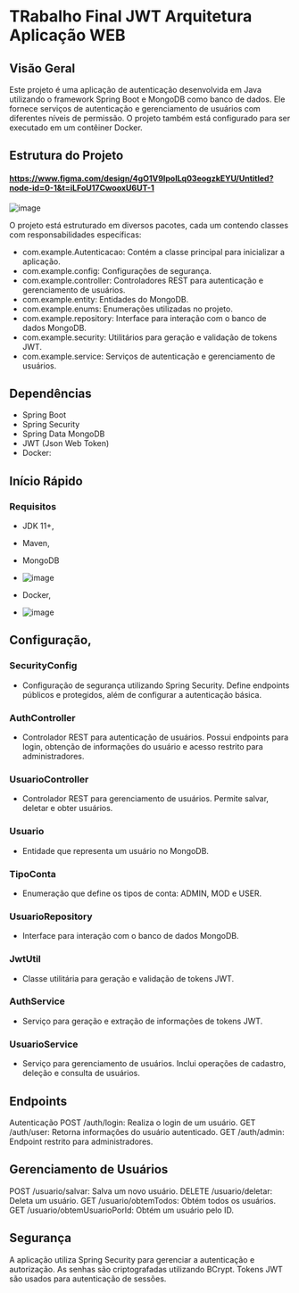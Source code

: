 # TRabalho Final JWT Arquitetura Aplicação WEB
## Visão Geral
Este projeto é uma aplicação de autenticação desenvolvida em Java utilizando o framework Spring Boot e MongoDB como banco de dados. Ele fornece serviços de autenticação e gerenciamento de usuários com diferentes níveis de permissão. O projeto também está configurado para ser executado em um contêiner Docker.

## Estrutura do Projeto
#### https://www.figma.com/design/4gO1V9IpolLq03eogzkEYU/Untitled?node-id=0-1&t=iLFoU17CwooxU6UT-1
![image](https://github.com/mauriciosadala/Trabalho-Arquitetura-Web-JWT/assets/125416578/15cdb105-785b-41a2-b2c4-1ecc993d25d4)

O projeto está estruturado em diversos pacotes, cada um contendo classes com responsabilidades específicas:

- com.example.Autenticacao: Contém a classe principal para inicializar a aplicação.
- com.example.config: Configurações de segurança.
- com.example.controller: Controladores REST para autenticação e gerenciamento de usuários.
- com.example.entity: Entidades do MongoDB.
- com.example.enums: Enumerações utilizadas no projeto.
- com.example.repository: Interface para interação com o banco de dados MongoDB.
- com.example.security: Utilitários para geração e validação de tokens JWT.
- com.example.service: Serviços de autenticação e gerenciamento de usuários.


## Dependências
- Spring Boot
- Spring Security
- Spring Data MongoDB
- JWT (Json Web Token)
- Docker:



## Início Rápido
### Requisitos
- JDK 11+,
- Maven,

- MongoDB
- ![image](https://github.com/mauriciosadala/Trabalho-Arquitetura-Web-JWT/assets/125416578/fca5d66c-c65f-4c28-bde9-13a2503a01c3)

- Docker,
- ![image](https://github.com/mauriciosadala/Trabalho-Arquitetura-Web-JWT/assets/125416578/3ec52688-261b-439e-9451-db4d5793a8d4)

## Configuração,


### SecurityConfig
- Configuração de segurança utilizando Spring Security. Define endpoints públicos e protegidos, além de configurar a autenticação básica.

### AuthController
- Controlador REST para autenticação de usuários. Possui endpoints para login, obtenção de informações do usuário e acesso restrito para administradores.

### UsuarioController
- Controlador REST para gerenciamento de usuários. Permite salvar, deletar e obter usuários.

### Usuario
- Entidade que representa um usuário no MongoDB.

### TipoConta
- Enumeração que define os tipos de conta: ADMIN, MOD e USER.

### UsuarioRepository
- Interface para interação com o banco de dados MongoDB.

### JwtUtil
- Classe utilitária para geração e validação de tokens JWT.

### AuthService
- Serviço para geração e extração de informações de tokens JWT.

### UsuarioService
- Serviço para gerenciamento de usuários. Inclui operações de cadastro, deleção e consulta de usuários.

## Endpoints
Autenticação
POST /auth/login: Realiza o login de um usuário.
GET /auth/user: Retorna informações do usuário autenticado.
GET /auth/admin: Endpoint restrito para administradores.

## Gerenciamento de Usuários
POST /usuario/salvar: Salva um novo usuário.
DELETE /usuario/deletar: Deleta um usuário.
GET /usuario/obtemTodos: Obtém todos os usuários.
GET /usuario/obtemUsuarioPorId: Obtém um usuário pelo ID.

## Segurança
A aplicação utiliza Spring Security para gerenciar a autenticação e autorização. As senhas são criptografadas utilizando BCrypt. Tokens JWT são usados para autenticação de sessões.

